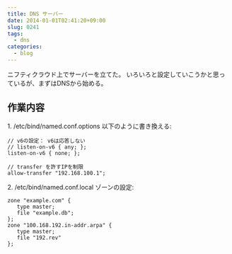 ```yaml
---
title: DNS サーバー
date: 2014-01-01T02:41:20+09:00
slug: 0241
tags:
  - dns
categories:
  - blog
---
```



ニフティクラウド上でサーバーを立てた。
いろいろと設定していこうかと思っているが、まずはDNSから始める。

## 作業内容

1\. /etc/bind/named.conf.options 以下のように書き換える:

    // v6の設定： v6は応答しない
    // listen-on-v6 { any; };
    listen-on-v6 { none; };

    // transfer を許すIPを制限
    allow-transfer "192.168.100.1";

2\. /etc/bind/named.conf.local ゾーンの設定:

    zone "example.com" {
       type master;
       file "example.db";
    };
    zone "100.168.192.in-addr.arpa" {
       type master;
       file "192.rev"
    };
